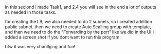 in this seciond i made Task1, and 2,4 
you will see in the end a lot of outputs as needed in those tasks. 


for creating the LB, we also needed to do 2 subnets, so i created addition public subnet, 
then we need to create Auto Scalling group with template,
and then we need to do the "Forwarding by the port" like we did in the UI
i added a screen shot if you dont want to run this program. 


btw it was very chanllging and fun!
